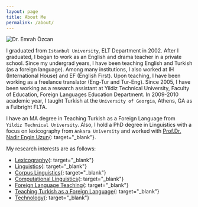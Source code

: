 ```yaml
---
layout: page
title: About Me
permalink: /about/
---
```


![Dr. Emrah Özcan][photo]

I graduated from `Istanbul University`, ELT Department in 2002. After I graduated, I began to work as an English and drama teacher in a private school. Since my undergrad years, I have been teaching English and Turkish (as a foreign language). Among many institutions, I also worked at IH (International House) and EF (English First). Upon teaching, I have been working as a freelance translator (Eng-Tur and Tur-Eng). Since 2005, I have been working as a research assistant at Yildiz Technical University, Faculty of Education, Foreign Languages Education Department. In 2009-2010 academic year, I taught Turkish at the `University of Georgia`, Athens, GA as a Fulbright FLTA. 

I have an MA degree in Teaching Turkish as a Foreign Language from `Yildiz Technical University`. Also, I hold a PhD degree in Linguistics with a focus on lexicography from `Ankara University` and worked with [Prof.Dr. Nadir Engin Uzun](https://www.google.com/search?q=Prof+Dr+Nadir+Engin+Uzun){: target="_blank"}.

My research interests are as follows:

- [Lexicography](https://www.google.com/search?q=lexicography){: target="_blank"}
- [Linguistics](https://www.google.com/search?q=linguistics){: target="_blank"}
- [Corpus Linguistics](https://www.google.com/search?q=corpus+linguistics){: target="_blank"}
- [Computational Linguistics](https://www.google.com/search?q=computational+linguistics){: target="_blank"}
- [Foreign Language Teaching](https://www.google.com/search?q=foreign+language+teaching){: target="_blank"}
- [Teaching Turkish as a Foreign Language](https://www.google.com/search?q=teaching+turkish+as+a+foreign+language){: target="_blank"}
- [Technology](https://www.google.com/search?q=Technology){: target="_blank"}

[photo]: ../emrah.jpg "Dr. Emrah Özcan"